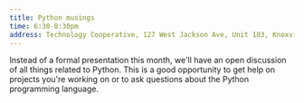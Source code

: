 ```yaml
---
title: Python musings
time: 6:30-8:30pm
address: Technology Cooperative, 127 West Jackson Ave, Unit 103, Knoxville, TN
---
```


Instead of a formal presentation this month, we'll have an open discussion of all things related to Python. This is a good opportunity to get help on projects you're working on or to ask questions about the Python programming language.

